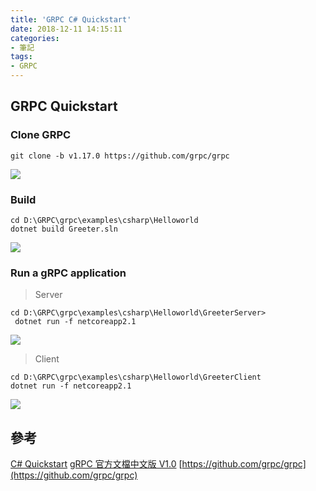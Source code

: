 ```yaml
---
title: 'GRPC C# Quickstart'
date: 2018-12-11 14:15:11
categories:
- 筆記
tags:
- GRPC
---
```


## GRPC Quickstart

### Clone GRPC
```
git clone -b v1.17.0 https://github.com/grpc/grpc 
```
![](https://i.imgur.com/F5MAgGK.png)

### Build 
```
cd D:\GRPC\grpc\examples\csharp\Helloworld
dotnet build Greeter.sln
```
![](https://i.imgur.com/p9eDKj6.png)

### Run a gRPC application

> Server
```
cd D:\GRPC\grpc\examples\csharp\Helloworld\GreeterServer>
 dotnet run -f netcoreapp2.1
```
![](https://i.imgur.com/snarP0h.png)


> Client
```
cd D:\GRPC\grpc\examples\csharp\Helloworld\GreeterClient
dotnet run -f netcoreapp2.1
```

![](https://i.imgur.com/xQDQpZC.png)

## 參考
[C# Quickstart](https://grpc.io/docs/quickstart/csharp.html)
[gRPC 官方文檔中文版 V1.0](https://doc.oschina.net/grpc?t=60132)
[https://github.com/grpc/grpc](https://github.com/grpc/grpc)